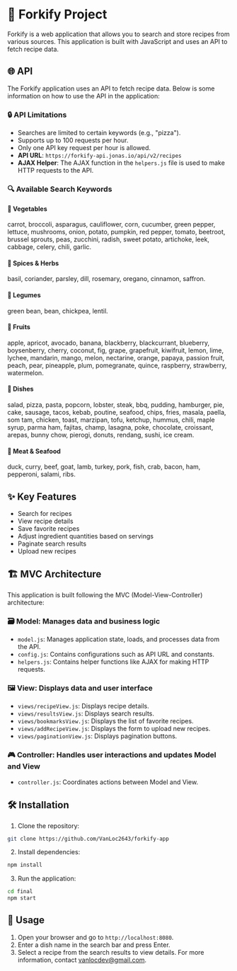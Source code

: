 # 🍴 Forkify Project

Forkify is a web application that allows you to search and store recipes from various sources. This application is built with JavaScript and uses an API to fetch recipe data.

## 🌐 API

The Forkify application uses an API to fetch recipe data. Below is some information on how to use the API in the application:

### 🔒 API Limitations

- Searches are limited to certain keywords (e.g., "pizza").
- Supports up to 100 requests per hour.
- Only one API key request per hour is allowed.
- **API URL**: `https://forkify-api.jonas.io/api/v2/recipes`
- **AJAX Helper**: The AJAX function in the `helpers.js` file is used to make HTTP requests to the API.

### 🔍 Available Search Keywords

#### 🥕 Vegetables

carrot, broccoli, asparagus, cauliflower, corn, cucumber, green pepper, lettuce, mushrooms, onion, potato, pumpkin, red pepper, tomato, beetroot, brussel sprouts, peas, zucchini, radish, sweet potato, artichoke, leek, cabbage, celery, chili, garlic.

#### 🌿 Spices & Herbs

basil, coriander, parsley, dill, rosemary, oregano, cinnamon, saffron.

#### 🫘 Legumes

green bean, bean, chickpea, lentil.

#### 🍎 Fruits

apple, apricot, avocado, banana, blackberry, blackcurrant, blueberry, boysenberry, cherry, coconut, fig, grape, grapefruit, kiwifruit, lemon, lime, lychee, mandarin, mango, melon, nectarine, orange, papaya, passion fruit, peach, pear, pineapple, plum, pomegranate, quince, raspberry, strawberry, watermelon.

#### 🍕 Dishes

salad, pizza, pasta, popcorn, lobster, steak, bbq, pudding, hamburger, pie, cake, sausage, tacos, kebab, poutine, seafood, chips, fries, masala, paella, som tam, chicken, toast, marzipan, tofu, ketchup, hummus, chili, maple syrup, parma ham, fajitas, champ, lasagna, poke, chocolate, croissant, arepas, bunny chow, pierogi, donuts, rendang, sushi, ice cream.

#### 🍖 Meat & Seafood

duck, curry, beef, goat, lamb, turkey, pork, fish, crab, bacon, ham, pepperoni, salami, ribs.

## ✨ Key Features

- Search for recipes
- View recipe details
- Save favorite recipes
- Adjust ingredient quantities based on servings
- Paginate search results
- Upload new recipes

## 🏗️ MVC Architecture

This application is built following the MVC (Model-View-Controller) architecture:

### 🗃️ Model: Manages data and business logic

- `model.js`: Manages application state, loads, and processes data from the API.
- `config.js`: Contains configurations such as API URL and constants.
- `helpers.js`: Contains helper functions like AJAX for making HTTP requests.

### 🖼️ View: Displays data and user interface

- `views/recipeView.js`: Displays recipe details.
- `views/resultsView.js`: Displays search results.
- `views/bookmarksView.js`: Displays the list of favorite recipes.
- `views/addRecipeView.js`: Displays the form to upload new recipes.
- `views/paginationView.js`: Displays pagination buttons.

### 🎮 Controller: Handles user interactions and updates Model and View

- `controller.js`: Coordinates actions between Model and View.

## 🛠️ Installation

1. Clone the repository:

```bash
git clone https://github.com/VanLoc2643/forkify-app
```

2. Install dependencies:

```bash
npm install
```

3. Run the application:

```bash
cd final
npm start
```

## 🚀 Usage

1. Open your browser and go to `http://localhost:8080`.
2. Enter a dish name in the search bar and press Enter.
3. Select a recipe from the search results to view details.
   For more information, contact vanlocdev@gmail.com.
